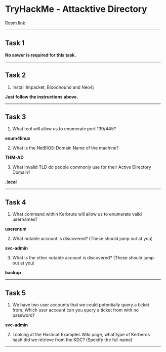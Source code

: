 # TryHackMe - Attacktive Directory

[Room link](https://tryhackme.com/room/attacktivedirectory)

--- 

 ## Task 1
  
**No aswer is required for this task.**

--- 

## Task 2

1. Install Impacket, Bloodhound and Neo4j

**Just follow the instructions above.**

---

## Task 3

1. What tool will allow us to enumerate port 139/445?

**enum4linux**

2. What is the NetBIOS-Domain Name of the machine?

**THM-AD**

3. What invalid TLD do people commonly use for their Active Directory Domain?

**.local**

---

## Task 4

1. What command within Kerbrute will allow us to enumerate valid usernames?

**userenum**

2. What notable account is discovered? (These should jump out at you)

**svc-admin**

3. What is the other notable account is discovered? (These should jump out at you)

**backup**

---

## Task 5

1. We have two user accounts that we could potentially query a ticket from. Which user account can you query a ticket from with no password?

**svc-admin**

2. Looking at the Hashcat Examples Wiki page, what type of Kerberos hash did we retrieve from the KDC? (Specify the full name)

****
